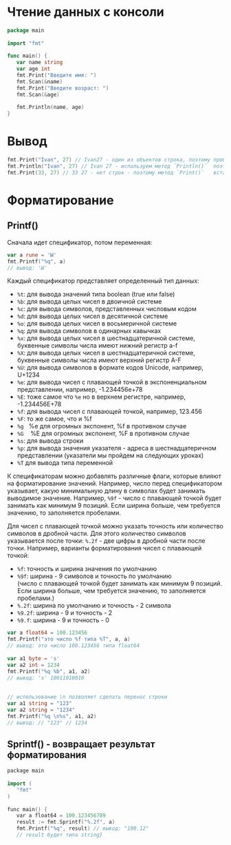 # Чтение данных с консоли
```go
package main  
  
import "fmt"  
  
func main() {  
   var name string  
   var age int  
   fmt.Print("Введите имя: ")  
   fmt.Scan(&name)  
   fmt.Print("Введите возраст: ")  
   fmt.Scan(&age)  
  
   fmt.Println(name, age)  
}
```

# Вывод
```go
fmt.Print("Ivan", 27) // Ivan27 - один из объектов строка, поэтому пробел между объектами не ставится
fmt.Println("Ivan", 27) // Ivan 27 - используем метод `Println()`  поэтому пробел ставится в любом случае
fmt.Print(33, 27) // 33 27 - нет строк - поэтому метод `Print()`   вставляет пробел между выводимыми объектами
```

# Форматирование
## Printf()
Сначала идет спецификатор, потом переменная:
```go
var a rune = 'Ы' 
fmt.Printf("%q", a) 
// вывод: 'Ы'
```
Каждый спецификатор представляет определенный тип данных:
-   `%t`: для вывода значений типа boolean (true или false)
-   `%b`: для вывода целых чисел в двоичной системе
-   `%c`: для вывода символов, представленных числовым кодом
-   `%d`: для вывода целых чисел в десятичной системе
-   `%o`: для вывода целых чисел в восьмеричной системе
-   `%q`: для вывода символов в одинарных кавычках
-   `%x`: для вывода целых чисел в шестнадцатеричной системе, буквенные символы числа имеют нижний регистр a-f
-   `%X`: для вывода целых чисел в шестнадцатеричной системе, буквенные символы числа имеют верхний регистр A-F
-   `%U`: для вывода символов в формате кодов Unicode, например, U+1234
-   `%e`: для вывода чисел с плавающей точкой в экспоненциальном представлении, например, -1.234456e+78
-   `%E`: тоже самое что `%e` но в верхнем регистре, например, -1.234456E+78
-   `%f`: для вывода чисел с плавающей точкой, например, 123.456
-   `%F`: то же самое, что и %f
-   `%g`   %e для огромных экспонент, %f в противном случае
-   `%G`    %E для огромных экспонент, %F в противном случае
-   `%s`: для вывода строки
-   `%p`: для вывода значения указателя - адреса в шестнадцатеричном представлении (указатели мы пройдем на следующих уроках)
-   `%T` для вывода типа переменной

К спецификаторам можно добавлять различные флаги, которые влияют на форматирование значений. Например, число перед спецификатором указывает, какую минимальную длину в символах будет занимать выводимое значение. Например, `%9f` - число с плавающей точкой будет занимать как минимум 9 позиций. Если ширина больше, чем требуется значению, то заполняется пробелами.

Для чисел с плавающей точкой можно указать точность или количество символов в дробной части. Для этого количество символов указывается после точки: `%.2f` - две цифры в дробной части после точки. Например, варианты форматирования чисел с плавающей точкой:

-   `%f`: точность и ширина значения по умолчанию
-   `%9f`: ширина - 9 символов и точность по умолчанию  
    (число с плавающей точкой будет занимать как минимум 9 позиций. Если ширина больше, чем требуется значению, то заполняется пробелами.)
-   `%.2f`: ширина по умолчанию и точность - 2 символа
-   `%9.2f`: ширина - 9 и точность - 2
-   `%9.f`: ширина - 9 и точность - 0

```go
var a float64 = 100.123456  
fmt.Printf("это число %f типа %T", a, a)  
// вывод: это число 100.123456 типа float64  
  
var a1 byte = 's'  
var a2 int = 1234  
fmt.Printf("%q %b", a1, a2)  
// вывод: 's' 10011010010  
  
  
// использование \n позволяет сделать перенос строки  
var a1 string = "123"  
var a2 string = "1234"  
fmt.Printf("%q \n%s", a1, a2)  
// вывод: // "123" // 1234
```

## Sprintf() - возвращает результат форматирования
```cpp
package main  
  
import (  
   "fmt"  
)  
  
func main() {  
   var a float64 = 100.123456789  
   result := fmt.Sprintf("%.2f", a)  
   fmt.Printf("%q", result) // вывод: "100.12"  
   // result будет типа string}
```
